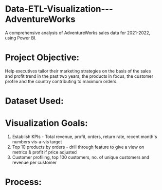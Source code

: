 # Data-ETL-Visualization---AdventureWorks
A comprehensive analysis of AdventureWorks sales data for 2021-2022, using Power BI. 

# Project Objective:
Help executives tailor their marketing strategies on the basis of the sales and profit trend in the past two years, the products in focus, the customer profile and the country contributing to maximum orders.

# Dataset Used:


# Visualization Goals:
1. Establish KPIs - Total revenue, profit, orders, return rate, recent month's numbers vis-a-vis target
2. Top 10 products by orders - drill through feature to give a view on metrics & profit if price adjusted
3. Customer profiling, top 100 customers, no. of unique customers and revenue per customer

# Process:
